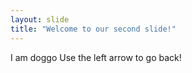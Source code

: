 ```yaml
---
layout: slide
title: "Welcome to our second slide!"
---
```

I am doggo
Use the left arrow to go back!
